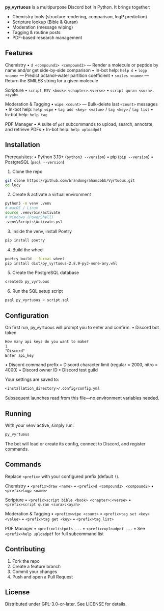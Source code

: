 **py\_vyrtuous** is a multipurpose Discord bot in Python. It brings together:

* Chemistry tools (structure rendering, comparison, logP prediction)
* Scripture lookup (Bible & Quran)
* Moderation (message wiping)
* Tagging & routine posts
* PDF-based research management

## Features

Chemistry
• `d <compound1> <compound2>` —  Render a molecule or peptide by name and/or get side-by-side comparison
• In-bot help: `help d`
• `logp <name>` — Predict octanol–water partition coefficient
• `smiles <name>` — Return the SMILES string for a given molecule

Scripture
• `script ESV <book>.<chapter>.<verse>`
• `script quran <sura>.<ayah>`

Moderation & Tagging
• `wipe <count>` — Bulk-delete last `<count>` messages
• In-bot help: `help wipe`
• `tag add <key> <value>` / `tag <key>` / `tag list`
• In-bot help: `help tag`

PDF Manager
• A suite of `pdf` subcommands to upload, search, annotate, and retrieve PDFs
• In-bot help: `help uploadpdf`

## Installation

Prerequisites:
• Python 3.13+ (`python3 --version`)
• pip (`pip --version`)
• PostgreSQL (`psql --version`)

1. Clone the repo

```bash
git clone https://github.com/brandongrahamcobb/Vyrtuous.git
cd lucy
```

2. Create & activate a virtual environment

```bash
python3 -m venv .venv
# macOS / Linux
source .venv/bin/activate
# Windows (PowerShell)
.venv\Scripts\Activate.ps1
```

3. Inside the venv, install Poetry

```bash
pip install poetry
```

4. Build the wheel

```bash
poetry build --format wheel
pip install dist/py_vyrtuous-2.8.9-py3-none-any.whl
```

5. Create the PostgreSQL database

```bash
createdb py_vyrtuous
```

6. Run the SQL setup script

```bash
psql py_vyrtuous < script.sql
```

## Configuration

On first run, py\_vyrtuous will prompt you to enter and confirm:
• Discord bot token

```txt
How many api keys do you want to make?
1
"Discord"
Enter api_key
```

• Discord command prefix
• Discord character limit (regular = 2000, nitro = 4000)
• Discord owner ID
• Discord test guild

Your settings are saved to:

```txt
<installation_directory>/.config/config.yml
```

Subsequent launches read from this file—no environment variables needed.

## Running

With your venv active, simply run:

```bash
py_vyrtuous
```

The bot will load or create its config, connect to Discord, and register commands.

## Commands

Replace `<prefix>` with your configured prefix (default `!`).

Chemistry
• `<prefix>draw <name>`
• `<prefix>d <compound1> <compound2>`
• `<prefix>logp <name>`

Scripture
• `<prefix>script bible <book> <chapter>:<verse>`
• `<prefix>script quran <sura>:<ayah>`

Moderation & Tagging
• `<prefix>wipe <count>`
• `<prefix>tag set <key> <value>`
• `<prefix>tag get <key>`
• `<prefix>tag list>`

PDF Manager
• `<prefix>listpdfs ...`
• `<prefix>uploadpdf ...`
• See `<prefix>help uploadpdf` for full subcommand list

## Contributing

1. Fork the repo
2. Create a feature branch
3. Commit your changes
4. Push and open a Pull Request

## License

Distributed under GPL-3.0-or-later. See LICENSE for details.
